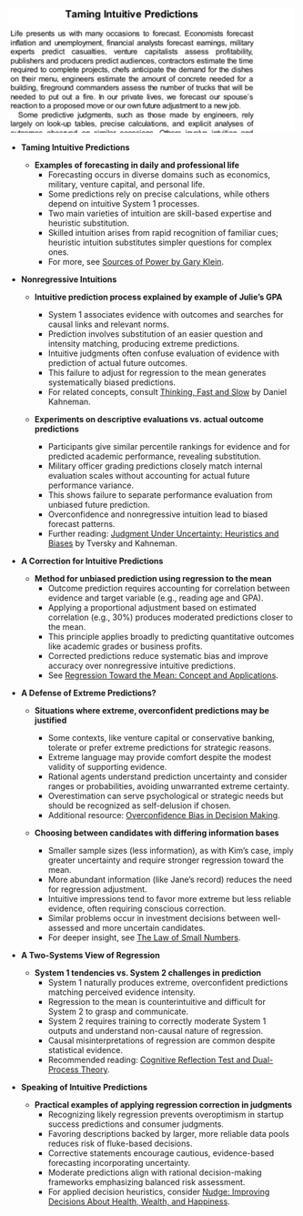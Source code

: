 ![ch18-intuitive-predicts-TFaS](ch18-intuitive-predicts-TFaS.best.png)

- **Taming Intuitive Predictions**
  - **Examples of forecasting in daily and professional life**
    - Forecasting occurs in diverse domains such as economics, military, venture capital, and personal life.  
    - Some predictions rely on precise calculations, while others depend on intuitive System 1 processes.  
    - Two main varieties of intuition are skill-based expertise and heuristic substitution.  
    - Skilled intuition arises from rapid recognition of familiar cues; heuristic intuition substitutes simpler questions for complex ones.  
    - For more, see [Sources of Power by Gary Klein](https://www.amazon.com/Sources-Power-Origins-Expertise-Studies/dp/0262523054).

- **Nonregressive Intuitions**
  - **Intuitive prediction process explained by example of Julie’s GPA**
    - System 1 associates evidence with outcomes and searches for causal links and relevant norms.  
    - Prediction involves substitution of an easier question and intensity matching, producing extreme predictions.  
    - Intuitive judgments often confuse evaluation of evidence with prediction of actual future outcomes.  
    - This failure to adjust for regression to the mean generates systematically biased predictions.  
    - For related concepts, consult [Thinking, Fast and Slow](https://en.wikipedia.org/wiki/Thinking,_Fast_and_Slow) by Daniel Kahneman.

  - **Experiments on descriptive evaluations vs. actual outcome predictions**
    - Participants give similar percentile rankings for evidence and for predicted academic performance, revealing substitution.  
    - Military officer grading predictions closely match internal evaluation scales without accounting for actual future performance variance.  
    - This shows failure to separate performance evaluation from unbiased future prediction.  
    - Overconfidence and nonregressive intuition lead to biased forecast patterns.  
    - Further reading: [Judgment Under Uncertainty: Heuristics and Biases](https://psycnet.apa.org/record/1974-28526-000) by Tversky and Kahneman.

- **A Correction for Intuitive Predictions**
  - **Method for unbiased prediction using regression to the mean**
    - Outcome prediction requires accounting for correlation between evidence and target variable (e.g., reading age and GPA).  
    - Applying a proportional adjustment based on estimated correlation (e.g., 30%) produces moderated predictions closer to the mean.  
    - This principle applies broadly to predicting quantitative outcomes like academic grades or business profits.  
    - Corrected predictions reduce systematic bias and improve accuracy over nonregressive intuitive predictions.  
    - See [Regression Toward the Mean: Concept and Applications](https://www.statisticshowto.com/regression-toward-the-mean/).

- **A Defense of Extreme Predictions?**
  - **Situations where extreme, overconfident predictions may be justified**
    - Some contexts, like venture capital or conservative banking, tolerate or prefer extreme predictions for strategic reasons.  
    - Extreme language may provide comfort despite the modest validity of supporting evidence.  
    - Rational agents understand prediction uncertainty and consider ranges or probabilities, avoiding unwarranted extreme certainty.  
    - Overestimation can serve psychological or strategic needs but should be recognized as self-delusion if chosen.  
    - Additional resource: [Overconfidence Bias in Decision Making](https://www.investopedia.com/terms/o/overconfidence-bias.asp).

  - **Choosing between candidates with differing information bases**
    - Smaller sample sizes (less information), as with Kim’s case, imply greater uncertainty and require stronger regression toward the mean.  
    - More abundant information (like Jane’s record) reduces the need for regression adjustment.  
    - Intuitive impressions tend to favor more extreme but less reliable evidence, often requiring conscious correction.  
    - Similar problems occur in investment decisions between well-assessed and more uncertain candidates.  
    - For deeper insight, see [The Law of Small Numbers](https://en.wikipedia.org/wiki/Law_of_small_numbers_(fallacy)).

- **A Two-Systems View of Regression**
  - **System 1 tendencies vs. System 2 challenges in prediction**
    - System 1 naturally produces extreme, overconfident predictions matching perceived evidence intensity.  
    - Regression to the mean is counterintuitive and difficult for System 2 to grasp and communicate.  
    - System 2 requires training to correctly moderate System 1 outputs and understand non-causal nature of regression.  
    - Causal misinterpretations of regression are common despite statistical evidence.  
    - Recommended reading: [Cognitive Reflection Test and Dual-Process Theory](https://en.wikipedia.org/wiki/Dual_process_theory).

- **Speaking of Intuitive Predictions**
  - **Practical examples of applying regression correction in judgments**
    - Recognizing likely regression prevents overoptimism in startup success predictions and consumer judgments.  
    - Favoring descriptions backed by larger, more reliable data pools reduces risk of fluke-based decisions.  
    - Corrective statements encourage cautious, evidence-based forecasting incorporating uncertainty.  
    - Moderate predictions align with rational decision-making frameworks emphasizing balanced risk assessment.  
    - For applied decision heuristics, consider [Nudge: Improving Decisions About Health, Wealth, and Happiness](https://en.wikipedia.org/wiki/Nudge_(book)).
